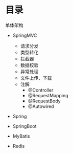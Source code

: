 # 目录

单体架构

- SpringMVC

  - 请求分发
  - 类型转化
  - 拦截器
  - 数据校验
  - 异常处理
  - 文件上传、下载
  - 注解
    - @Controller
    - @RequestMapping
    - @RequestBody
    - @Autowired

- Spring

- SpringBoot

- MyBatis

- Redis

  



